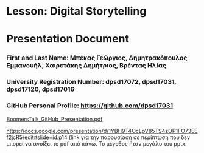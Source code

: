 # Lesson: Digital Storytelling
# Presentation Document

### First and Last Name: Μπέκας Γεώργιος, Δημητρακόπουλος Εμμανουήλ, Χαιρετάκης Δημήτριος, Βρέντας Ηλίας
### University Registration Number: dpsd17072, dpsd17031, dpsd17120, dpsd17016
### GitHub Personal Profile: https://github.com/dpsd17031


[BoomersTalk_GitHub_Presentation.pdf](https://github.com/dpsd17031/Digital-Storytelling-Group-Assignment/files/11633704/BoomersTalk_GitHub_Presentation.pdf)




https://docs.google.com/presentation/d/1YBH9T4OcLpV85TS4zOP1FO73EEf2jcR5/edit#slide=id.p14 (link για την παρουσίαση σε περίπτωση που δεν μπορεί να ανοίξει το pdf από πάνω. Το μέγεθος ήταν μεγάλο του pptx. 
